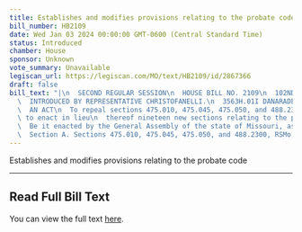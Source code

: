 ```yaml
---
title: Establishes and modifies provisions relating to the probate code
bill_number: HB2109
date: Wed Jan 03 2024 00:00:00 GMT-0600 (Central Standard Time)
status: Introduced
chamber: House
sponsor: Unknown
vote_summary: Unavailable
legiscan_url: https://legiscan.com/MO/text/HB2109/id/2867366
draft: false
bill_text: "|\n  SECOND REGULAR SESSION\n  HOUSE BILL NO. 2109\n  102ND GENERAL ASSEMBLY\n\
  \  INTRODUCED BY REPRESENTATIVE CHRISTOFANELLI.\n  3563H.01I DANARADEMANMILLER,ChiefClerk\n\
  \  AN ACT\n  To repeal sections 475.010, 475.045, 475.050, and 488.2300, RSMo, and\
  \ to enact in lieu\n  thereof nineteen new sections relating to the probate code.\n\
  \  Be it enacted by the General Assembly of the state of Missouri, as follows:\n\
  \  Section A. Sections 475.010, 475.045, 475.050, and 488.2300, RSMo, are repealed"
---
```

Establishes and modifies provisions relating to the probate code

---

## Read Full Bill Text

You can view the full text [here](https://legiscan.com/MO/text/HB2109/id/2867366).
